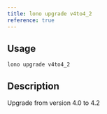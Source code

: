 ```yaml
---
title: lono upgrade v4to4_2
reference: true
---
```


## Usage

    lono upgrade v4to4_2

## Description

Upgrade from version 4.0 to 4.2

